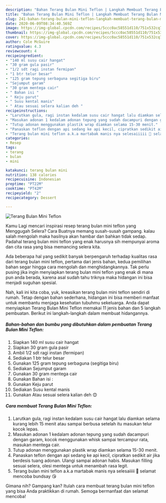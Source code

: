 ```yaml
---
description: "Bahan Terang Bulan Mini Teflon | Langkah Membuat Terang Bulan Mini Teflon Yang Paling Enak"
title: "Bahan Terang Bulan Mini Teflon | Langkah Membuat Terang Bulan Mini Teflon Yang Paling Enak"
slug: 241-bahan-terang-bulan-mini-teflon-langkah-membuat-terang-bulan-mini-teflon-yang-paling-enak
date: 2020-06-09T08:34:40.569Z
image: https://img-global.cpcdn.com/recipes/5ccc0ac58551d110/751x532cq70/terang-bulan-mini-teflon-foto-resep-utama.jpg
thumbnail: https://img-global.cpcdn.com/recipes/5ccc0ac58551d110/751x532cq70/terang-bulan-mini-teflon-foto-resep-utama.jpg
cover: https://img-global.cpcdn.com/recipes/5ccc0ac58551d110/751x532cq70/terang-bulan-mini-teflon-foto-resep-utama.jpg
author: Cole McGuire
ratingvalue: 4.3
reviewcount: 4
recipeingredient:
- "140 ml susu cair hangat"
- "30 gram gula pasir"
- "1/2 sdt ragi instan fermipan"
- "1 btr telur besar"
- "125 gram tepung serbaguna segitiga biru"
- "Sejumput garam"
- "30 gram mentega cair"
- " Bahan isi "
- " Keju parut"
- " Susu kental manis"
- " Atau sesuai selera kalian deh "
recipeinstructions:
- "Larutkan gula, ragi instan kedalam susu cair hangat lalu diamkan selama kurang lebih 15 menit atau sampai berbusa setelah itu masukan telur kocok lepas."
- "Masukan adonan 1 kedalam adonan tepung yang sudah dacampuri dengan garam, kocok menggunakan whisk sampai tercampur rata, masukan mentega cair."
- "Tutup adonan menggunakan plastik wrap diamkan selama 15-30 menit."
- "Panaskan teflon dengan api sedang ke api kecil, cipratkan sedikit air jika berdesis tuang adonan. Ulangi sampai adonan habis. Masukan filling sesuai selera, olesi mentega untuk menambah rasa legit."
- "Terang bulan mini teflon a.k.a martabak manis nya selesaiiiii 💃 selamat mencoba bundsay 😘"
categories:
- Resep
tags:
- terang
- bulan
- mini

katakunci: terang bulan mini 
nutrition: 138 calories
recipecuisine: Indonesian
preptime: "PT22M"
cooktime: "PT42M"
recipeyield: "2"
recipecategory: Dessert

---
```



![Terang Bulan Mini Teflon](https://img-global.cpcdn.com/recipes/5ccc0ac58551d110/751x532cq70/terang-bulan-mini-teflon-foto-resep-utama.jpg)

Kamu Lagi mencari inspirasi resep terang bulan mini teflon yang Menggugah Selera? Cara Buatnya memang susah-susah gampang. kalau salah mengolah maka hasilnya akan hambar dan bahkan tidak sedap. Padahal terang bulan mini teflon yang enak harusnya sih mempunyai aroma dan cita rasa yang bisa memancing selera kita.



Ada beberapa hal yang sedikit banyak berpengaruh terhadap kualitas rasa dari terang bulan mini teflon, pertama dari jenis bahan, kedua pemilihan bahan segar hingga cara mengolah dan menghidangkannya. Tak perlu pusing jika ingin menyiapkan terang bulan mini teflon yang enak di mana pun anda berada, karena asal sudah tahu triknya maka hidangan ini bisa menjadi suguhan spesial.


Nah, kali ini kita coba, yuk, kreasikan terang bulan mini teflon sendiri di rumah. Tetap dengan bahan sederhana, hidangan ini bisa memberi manfaat untuk membantu menjaga kesehatan tubuhmu sekeluarga. Anda dapat menyiapkan Terang Bulan Mini Teflon memakai 11 jenis bahan dan 5 langkah pembuatan. Berikut ini langkah-langkah dalam membuat hidangannya.

<!--inarticleads1-->

##### Bahan-bahan dan bumbu yang dibutuhkan dalam pembuatan Terang Bulan Mini Teflon:

1. Siapkan 140 ml susu cair hangat
1. Siapkan 30 gram gula pasir
1. Ambil 1/2 sdt ragi instan (fermipan)
1. Sediakan 1 btr telur besar
1. Gunakan 125 gram tepung serbaguna (segitiga biru)
1. Sediakan Sejumput garam
1. Gunakan 30 gram mentega cair
1. Gunakan  Bahan isi :
1. Gunakan  Keju parut
1. Sediakan  Susu kental manis
1. Gunakan  Atau sesuai selera kalian deh 😊




<!--inarticleads2-->

##### Cara membuat Terang Bulan Mini Teflon:

1. Larutkan gula, ragi instan kedalam susu cair hangat lalu diamkan selama kurang lebih 15 menit atau sampai berbusa setelah itu masukan telur kocok lepas.
1. Masukan adonan 1 kedalam adonan tepung yang sudah dacampuri dengan garam, kocok menggunakan whisk sampai tercampur rata, masukan mentega cair.
1. Tutup adonan menggunakan plastik wrap diamkan selama 15-30 menit.
1. Panaskan teflon dengan api sedang ke api kecil, cipratkan sedikit air jika berdesis tuang adonan. Ulangi sampai adonan habis. Masukan filling sesuai selera, olesi mentega untuk menambah rasa legit.
1. Terang bulan mini teflon a.k.a martabak manis nya selesaiiiii 💃 selamat mencoba bundsay 😘




Gimana nih? Gampang kan? Itulah cara membuat terang bulan mini teflon yang bisa Anda praktikkan di rumah. Semoga bermanfaat dan selamat mencoba!
